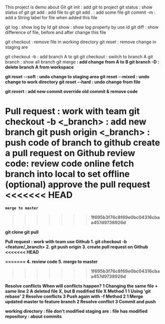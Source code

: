This project is demo about Git
git init : add git to project
git status : show status of git
git add : add file to git
    git add . : add some file
git commit -m <String> : add a String label for file when added this file

git log : show log by Id
git show : show log property by use id
git diff : show difference of file, before and after change this file

git checkout : remove file in working directory
git reset : remove change in staging are

git checkout -b <A> : add branch A to git
git checkout <A> : switch to branch A
git branch : show all branch
git merge <B> : add change from A to B
git branch -D <A> : delete branch A from workspace

git reset --soft : undo change to staging area
git reset --mixed : undo change to work directory
git reset --hard : undo change from file

git revert : add new commit override old commit & remove code


Pull request : work with team
    git checkout -b <_branch> : add new branch
    git push origin <_branch> : push code of branch to github
    create a pull request on Github
    review code:
        review code online
        fetch branch into local to set offline (optional)
        approve the pull request
<<<<<<< HEAD
=======
    merge to master
>>>>>>> 1f695b3f76c8f69e0bc04316cbaa457d9738926d

git clone
git pull

Pull request : work with team use Github
    1. git checkout -b <feature/_branch>
    2. git push origin <branch>
    3. create pull request on Github
<<<<<<< HEAD
   
=======
    4. review code
    5. merge to master
>>>>>>> 1f695b3f76c8f69e0bc04316cbaa457d9738926d

Resolve conflicts
When will conflicts happen?
    1 Changing the same file + same line
    2 A deleted file X, but B modified file X
Method 1
    1 Using 'git rebase'
    2 Resolve conflicts 
    3 Push again with -f
Method 2
    1 Merge updated master to feature branch
    2 Resolve conflict
    3 Commit and push
<!-- -------- -->
working directory : file don't  modified
staging are : file has modified
repository : about commits